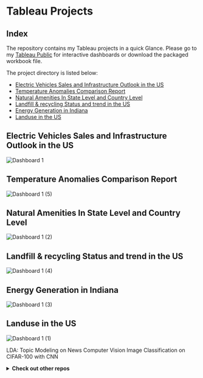 # Tableau Projects

## Index
The repository contains my Tableau projects in a quick Glance. Please go to my [Tableau Public](https://public.tableau.com/app/profile/jiashang.liu) for interactive dashboards or download the packaged workbook file. 

The project directory is listed below:
- [Electric Vehicles Sales and Infrastructure Outlook in the US](https://public.tableau.com/app/profile/jiashang.liu/viz/ElectricVehiclesSalesadInfrastructureoutlookintheUS/Dashboard1)
- [Temperature Anomalies Comparison Report](https://public.tableau.com/app/profile/jiashang.liu/viz/Book1_15803507890450/Dashboard1)
- [Natural Amenities In State Level and Country Level](https://public.tableau.com/app/profile/jiashang.liu/viz/project4_15845684005950/Dashboard1)
- [Landfill & recycling Status and trend in the US](https://public.tableau.com/app/profile/jiashang.liu/viz/LandfillrecyclingStatusandtrendintheUS/Dashboard1)
- [Energy Generation in Indiana](https://public.tableau.com/app/profile/jiashang.liu/viz/project3_15825978098480/Dashboard1)
- [Landuse in the US](https://public.tableau.com/app/profile/jiashang.liu/viz/project5LanduseintheUS/Dashboard1)


## Electric Vehicles Sales and Infrastructure Outlook in the US
![Dashboard 1](https://user-images.githubusercontent.com/77212888/126910994-7ea69d43-3af2-4c08-a106-551177e1495d.png)



## Temperature Anomalies Comparison Report
![Dashboard 1 (5)](https://user-images.githubusercontent.com/77212888/126911066-39eb3cc4-cc1c-461e-bb1a-b44046cf38a1.png)



## Natural Amenities In State Level and Country Level
![Dashboard 1 (2)](https://user-images.githubusercontent.com/77212888/126911161-d8e8f778-f18c-42f7-80bd-f664b0c98ed5.png)



## Landfill & recycling Status and trend in the US
![Dashboard 1 (4)](https://user-images.githubusercontent.com/77212888/126911205-6d98280d-5d8c-4e08-91cb-59930557f6b9.png)



## Energy Generation in Indiana
![Dashboard 1 (3)](https://user-images.githubusercontent.com/77212888/126911216-e76a5510-5cd7-406c-a74c-d510d49c1daa.png)



## Landuse in the US
![Dashboard 1 (1)](https://user-images.githubusercontent.com/77212888/126911023-946cfe88-8a6c-4cdc-9c04-2eb0acae8ef5.png)



LDA: Topic Modeling on News
Computer Vision
Image Classification on CIFAR-100 with CNN


<details><summary><strong>Check out other repos</strong></summary> 
<br>

  - [Data Science](https://github.com/jiashangliu30/Data-Science)
  - [Product Analysis](https://github.com/jiashangliu30/Product-Analysis)


</details>
